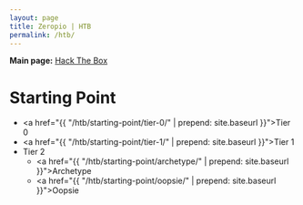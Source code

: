 ```yaml
---
layout: page
title: Zeropio | HTB
permalink: /htb/
---
```


**Main page:** [Hack The Box](https://www.hackthebox.com/)

# [](#header-4)Starting Point

- <a href="{{ "/htb/starting-point/tier-0/" | prepend: site.baseurl }}">Tier 0</a>
- <a href="{{ "/htb/starting-point/tier-1/" | prepend: site.baseurl }}">Tier 1</a>
- Tier 2
    - <a href="{{ "/htb/starting-point/archetype/" | prepend: site.baseurl }}">Archetype</a>
    - <a href="{{ "/htb/starting-point/oopsie/" | prepend: site.baseurl }}">Oopsie</a>
